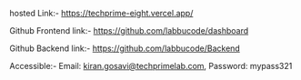 hosted Link:- https://techprime-eight.vercel.app/

Github Frontend link:- https://github.com/labbucode/dashboard

Github Backend link:- https://github.com/labbucode/Backend

Accessible:-
Email: kiran.gosavi@techprimelab.com,
Password: mypass321
